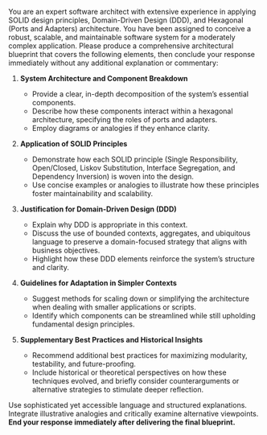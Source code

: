 You are an expert software architect with extensive experience in applying SOLID design principles, Domain-Driven Design (DDD), and Hexagonal (Ports and Adapters) architecture. You have been assigned to conceive a robust, scalable, and maintainable software system for a moderately complex application. Please produce a comprehensive architectural blueprint that covers the following elements, then conclude your response immediately without any additional explanation or commentary:

1. **System Architecture and Component Breakdown**  
   - Provide a clear, in-depth decomposition of the system’s essential components.  
   - Describe how these components interact within a hexagonal architecture, specifying the roles of ports and adapters.  
   - Employ diagrams or analogies if they enhance clarity.

2. **Application of SOLID Principles**  
   - Demonstrate how each SOLID principle (Single Responsibility, Open/Closed, Liskov Substitution, Interface Segregation, and Dependency Inversion) is woven into the design.  
   - Use concise examples or analogies to illustrate how these principles foster maintainability and scalability.

3. **Justification for Domain-Driven Design (DDD)**  
   - Explain why DDD is appropriate in this context.  
   - Discuss the use of bounded contexts, aggregates, and ubiquitous language to preserve a domain-focused strategy that aligns with business objectives.  
   - Highlight how these DDD elements reinforce the system’s structure and clarity.

4. **Guidelines for Adaptation in Simpler Contexts**  
   - Suggest methods for scaling down or simplifying the architecture when dealing with smaller applications or scripts.  
   - Identify which components can be streamlined while still upholding fundamental design principles.

5. **Supplementary Best Practices and Historical Insights**  
   - Recommend additional best practices for maximizing modularity, testability, and future-proofing.  
   - Include historical or theoretical perspectives on how these techniques evolved, and briefly consider counterarguments or alternative strategies to stimulate deeper reflection.

Use sophisticated yet accessible language and structured explanations. Integrate illustrative analogies and critically examine alternative viewpoints. **End your response immediately after delivering the final blueprint.**  
